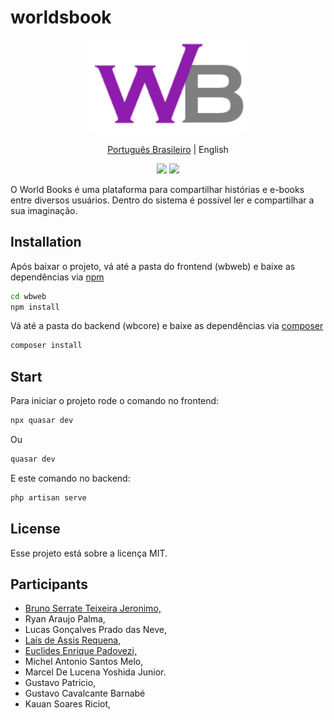 # worldsbook

<div align="center">
	<img src="https://raw.githubusercontent.com/brunoserrate/worldsbook/main/wbweb/public/icons/wb_icon_alter.png" width="50%" alt="logo">
</div>

<p align="center">
    <a href="../../README.md">Português Brasileiro</a> |
    <span>English</span>
</p>

<div align="center">
	<img src="https://img.shields.io/packagist/php-v/laravel/laravel?logo=laravel&logoColor=white">
	<img src="https://img.shields.io/badge/quasar-v1.18.10-blue">
</div>

O World Books é uma plataforma para compartilhar histórias e e-books entre diversos usuários.
Dentro do sistema é possível ler e compartilhar a sua imaginação.

## Installation

Após baixar o projeto, vá até a pasta do frontend (wbweb) e baixe as dependências via [npm](https://www.npmjs.com/)

```sh
cd wbweb
npm install
```

Vá até a pasta do backend (wbcore) e baixe as dependências via [composer](https://getcomposer.org/download/)
```sh
composer install
```

## Start

Para iniciar o projeto rode o comando no frontend:
```sh
npx quasar dev
```
Ou
```sh
quasar dev
```

E este comando no backend:
```sh
php artisan serve
```

## License

Esse projeto está sobre a licença MIT.

## Participants

- [Bruno Serrate Teixeira Jeronimo,](https://github.com/brunoserrate)
- Ryan Araujo Palma,
- Lucas Gonçalves Prado das Neve,
- [Laís de Assis Requena,](https://github.com/LAISRCROFT)
- [Euclides Enrique Padovezi,](https://github.com/Rickkrause13)
- Michel Antonio Santos Melo,
- Marcel De Lucena Yoshida Junior.
- Gustavo Patricio,
- Gustavo Cavalcante Barnabé
- Kauan Soares Riciot,
